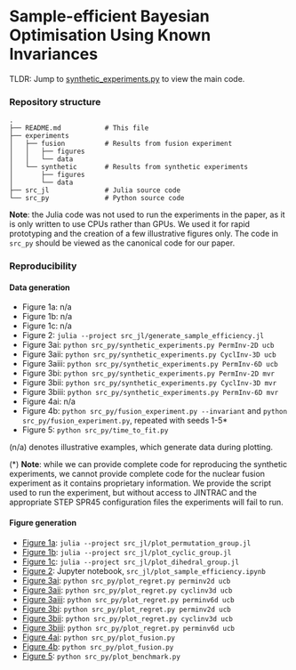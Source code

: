 # Sample-efficient Bayesian Optimisation Using Known Invariances

TLDR: Jump to [synthetic_experiments.py](https://github.com/theo-brown/bayesopt_with_invariances/blob/main/src_py/synthetic_experiments.py) to view the main code.

### Repository structure
```
.
├── README.md           # This file
├── experiments
│   ├── fusion          # Results from fusion experiment
│   │   ├── figures     
│   │   └── data        
│   └── synthetic       # Results from synthetic experiments
│       ├── figures     
│       └── data        
├── src_jl              # Julia source code
└── src_py              # Python source code
```

**Note**: the Julia code was not used to run the experiments in the paper, as it is only written to use CPUs rather than GPUs. We used it for rapid prototyping and the creation of a few illustrative figures only. The code in `src_py` should be viewed as the canonical code for our paper.

### Reproducibility

#### Data generation

- Figure 1a: n/a
- Figure 1b: n/a
- Figure 1c: n/a
- Figure 2: ```julia --project src_jl/generate_sample_efficiency.jl```
- Figure 3ai: ```python src_py/synthetic_experiments.py PermInv-2D ucb```
- Figure 3aii: ```python src_py/synthetic_experiments.py CyclInv-3D ucb```
- Figure 3aiii: ```python src_py/synthetic_experiments.py PermInv-6D ucb```
- Figure 3bi: ```python src_py/synthetic_experiments.py PermInv-2D mvr```
- Figure 3bii: ```python src_py/synthetic_experiments.py CyclInv-3D mvr```
- Figure 3biii: ```python src_py/synthetic_experiments.py PermInv-6D mvr```
- Figure 4ai: n/a
- Figure 4b: ```python src_py/fusion_experiment.py --invariant``` and ```python src_py/fusion_experiment.py```, repeated with seeds 1-5*
- Figure 5: ```python src_py/time_to_fit.py```

(n/a) denotes illustrative examples, which generate data during plotting.

(*) **Note**: while we can provide complete code for reproducing the synthetic experiments, we cannot provide complete code for the nuclear fusion experiment as it contains proprietary information.
We provide the script used to run the experiment, but without access to JINTRAC and the appropriate STEP SPR45 configuration files the experiments will fail to run.


#### Figure generation

- [Figure 1a](experiments/synthetic/figures/permutation_group.pdf): ```julia --project src_jl/plot_permutation_group.jl```
- [Figure 1b](experiments/synthetic/figures/cyclic_group.png): ```julia --project src_jl/plot_cyclic_group.jl```
- [Figure 1c](experiments/synthetic/figures/dihedral_group.pdf): ```julia --project src_jl/plot_dihedral_group.jl```
- [Figure 2](experiments/synthetic/figures/sample_efficiency.pdf): Jupyter notebook, ```src_jl/plot_sample_efficiency.ipynb```
- [Figure 3ai](experiments/synthetic/figures/perminv2d_ucb_regret.pdf): ```python src_py/plot_regret.py perminv2d ucb```
- [Figure 3aii](experiments/synthetic/figures/cyclinv3d_ucb_regret.pdf): ```python src_py/plot_regret.py cyclinv3d ucb```
- [Figure 3aiii](experiments/synthetic/figures/perminv6d_ucb_regret.pdf): ```python src_py/plot_regret.py perminv6d ucb```
- [Figure 3bi](experiments/synthetic/figures/perminv2d_mvr_regret.pdf): ```python src_py/plot_regret.py perminv2d ucb```
- [Figure 3bii](experiments/synthetic/figures/cyclinv3d_mvr_regret.pdf): ```python src_py/plot_regret.py cyclinv3d ucb```
- [Figure 3biii](experiments/synthetic/figures/perminv6d_mvr_regret.pdf): ```python src_py/plot_regret.py perminv6d ucb```
- [Figure 4ai](): ```python src_py/plot_fusion.py```
- [Figure 4b](): ```python src_py/plot_fusion.py```
- [Figure 5](experiments/synthetic/figures/time_benchmark.pdf): ```python src_py/plot_benchmark.py```
